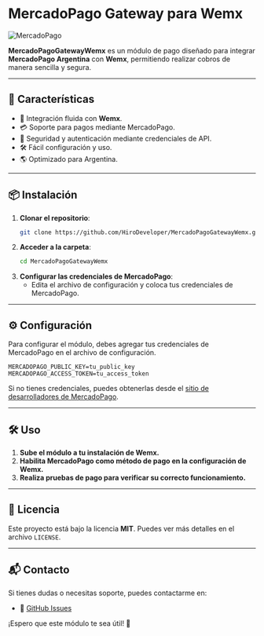 # MercadoPago Gateway para Wemx

![MercadoPago](https://i.imgur.com/ov2BGzh.png)

**MercadoPagoGatewayWemx** es un módulo de pago diseñado para integrar **MercadoPago Argentina** con **Wemx**, permitiendo realizar cobros de manera sencilla y segura.

---

## 🚀 Características

- 📌 Integración fluida con **Wemx**.
- 💳 Soporte para pagos mediante MercadoPago.
- 🔐 Seguridad y autenticación mediante credenciales de API.
- 🛠 Fácil configuración y uso.
- 🌎 Optimizado para Argentina.

---

## 📦 Instalación

1. **Clonar el repositorio**:
   ```sh
   git clone https://github.com/HiroDeveloper/MercadoPagoGatewayWemx.git
   ```
2. **Acceder a la carpeta**:
   ```sh
   cd MercadoPagoGatewayWemx
   ```
3. **Configurar las credenciales de MercadoPago**:
   - Edita el archivo de configuración y coloca tus credenciales de MercadoPago.

---

## ⚙️ Configuración

Para configurar el módulo, debes agregar tus credenciales de MercadoPago en el archivo de configuración.

```env
MERCADOPAGO_PUBLIC_KEY=tu_public_key
MERCADOPAGO_ACCESS_TOKEN=tu_access_token
```

Si no tienes credenciales, puedes obtenerlas desde el [sitio de desarrolladores de MercadoPago](https://www.mercadopago.com.ar/developers/es/).

---

## 🛠 Uso

1. **Sube el módulo a tu instalación de Wemx.**
2. **Habilita MercadoPago como método de pago en la configuración de Wemx.**
3. **Realiza pruebas de pago para verificar su correcto funcionamiento.**

---

## 📜 Licencia

Este proyecto está bajo la licencia **MIT**. Puedes ver más detalles en el archivo `LICENSE`.

---

## 📬 Contacto

Si tienes dudas o necesitas soporte, puedes contactarme en:
- 💬 [GitHub Issues](https://github.com/HiroDeveloper/MercadoPagoGatewayWemx/issues)

¡Espero que este módulo te sea útil! 🚀

